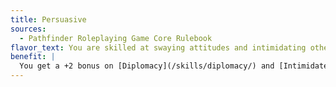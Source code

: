 ```yaml
---
title: Persuasive
sources:
  - Pathfinder Roleplaying Game Core Rulebook
flavor_text: You are skilled at swaying attitudes and intimidating others into your way of thinking.
benefit: |
  You get a +2 bonus on [Diplomacy](/skills/diplomacy/) and [Intimidate](/skills/intimidate/) skill checks. If you have 10 or more ranks in one of these skills, the bonus increases to +4 for that skill.
---
```


